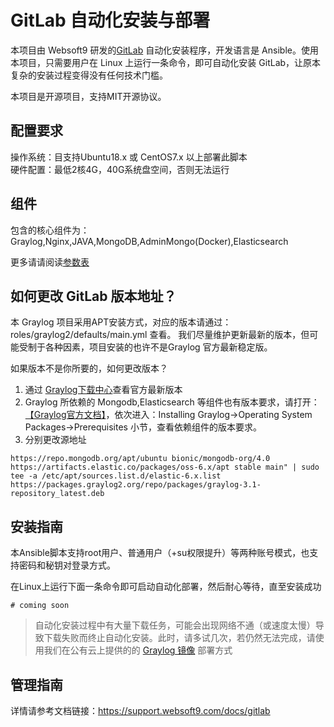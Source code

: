 # GitLab 自动化安装与部署

本项目由 Websoft9 研发的[GitLab](https://about.gitlab.com/) 自动化安装程序，开发语言是 Ansible。使用本项目，只需要用户在 Linux 上运行一条命令，即可自动化安装 GitLab，让原本复杂的安装过程变得没有任何技术门槛。  

本项目是开源项目，支持MIT开源协议。

## 配置要求

操作系统：目支持Ubuntu18.x 或 CentOS7.x 以上部署此脚本  
硬件配置：最低2核4G，40G系统盘空间，否则无法运行

## 组件

包含的核心组件为：Graylog,Nginx,JAVA,MongoDB,AdminMongo(Docker),Elasticsearch

更多请请阅读[参数表](/docs/zh/stack-components.md)

## 如何更改 GitLab 版本地址？

本 Graylog 项目采用APT安装方式，对应的版本请通过：roles/graylog2/defaults/main.yml 查看。
我们尽量维护更新最新的版本，但可能受制于各种因素，项目安装的也许不是Graylog 官方最新稳定版。

如果版本不是你所要的，如何更改版本？

1. 通过 [Graylog下载中心](https://www.graylog.org/downloads)查看官方最新版本
2. Graylog 所依赖的 Mongodb,Elasticsearch 等组件也有版本要求，请打开：[【Graylog官方文档】](http://docs.graylog.org/en)，依次进入：Installing Graylog->Operating System Packages->Prerequisites 小节，查看依赖组件的版本要求。
3. 分别更改源地址
```
https://repo.mongodb.org/apt/ubuntu bionic/mongodb-org/4.0
https://artifacts.elastic.co/packages/oss-6.x/apt stable main" | sudo tee -a /etc/apt/sources.list.d/elastic-6.x.list
https://packages.graylog2.org/repo/packages/graylog-3.1-repository_latest.deb
```

## 安装指南

本Ansible脚本支持root用户、普通用户（+su权限提升）等两种账号模式，也支持密码和秘钥对登录方式。

在Linux上运行下面一条命令即可启动自动化部署，然后耐心等待，直至安装成功

```
# coming soon
```  

> 自动化安装过程中有大量下载任务，可能会出现网络不通（或速度太慢）导致下载失败而终止自动化安装。此时，请多试几次，若仍然无法完成，请使用我们在公有云上提供的的 [Graylog 镜像](https://apps.websoft9.com/graylog) 部署方式

## 管理指南

详情请参考文档链接：https://support.websoft9.com/docs/gitlab

